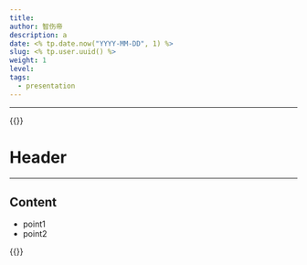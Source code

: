 ```yaml
---
title: 
author: 智伤帝
description: a
date: <% tp.date.now("YYYY-MM-DD", 1) %>
slug: <% tp.user.uuid() %>
weight: 1
level: 
tags: 
  - presentation
---
```


___

{{<revealjs theme="moon" progress="true">}} 

# Header

___

## Content

- point1
- point2

{{</revealjs>}}
